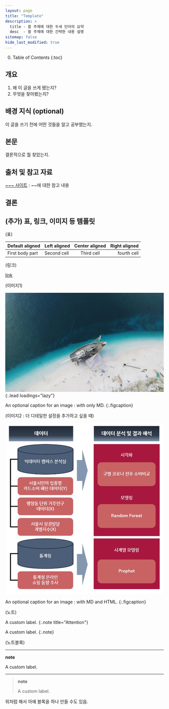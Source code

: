 ```yaml
---
layout: page
title: "Template"
description: >
  title - 쓸 주제에 대한 두세 단어의 요약
  desc  - 쓸 주제에 대한 간략한 내용 설명
sitemap: false
hide_last_modified: true
---
```



0. Table of Contents
{:toc}

## 개요

1. 왜 이 글을 쓰게 됐는지?
2. 무엇을 찾아봤는지?

## 배경 지식 (optional)

이 글을 쓰기 전에 어떤 것들을 알고 공부했는지.

## 본문

결론적으로 뭘 찾았는지.


## 출처 및 참고 자료

[~~~ 사이트](https://menmenmeng.github.io/) : ~~에 대한 참고 내용

## 결론

## (추가) 표, 링크, 이미지 등 템플릿

(표)

| Default aligned |Left aligned| Center aligned  | Right aligned  |
|-----------------|:-----------|:---------------:|---------------:|
| First body part |Second cell | Third cell      | fourth cell    |



(링크)

[link](https://menmenmeng.github.io/)



(이미지1)

![image](/assets/img/blog/caleb-george-old.jpg){:.lead loadings="lazy"}

An optional caption for an image : with only MD.
{:.figcaption}



(이미지2 : 더 디테일한 설정을 추가하고 싶을 때)

<p align="center">
  <img width="500" src="/assets/img/projects/covid-process-all.jpg">
</p>

An optional caption for an image : with MD and HTML.
{:.figcaption}


(노트)

A custom label.
{:.note title="Attention"}

A custom label.
{:.note}


(노트블록)

---

__note__

A custom label.

___


> __note__
>
> A custom label.

위처럼 해서 아예 블록을 하나 만들 수도 있음.